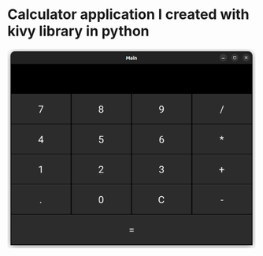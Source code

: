 # Calculator application I created with kivy library in python

![calculator](https://github.com/helinyllmz/Python_kivy/blob/master/calculator.png)
